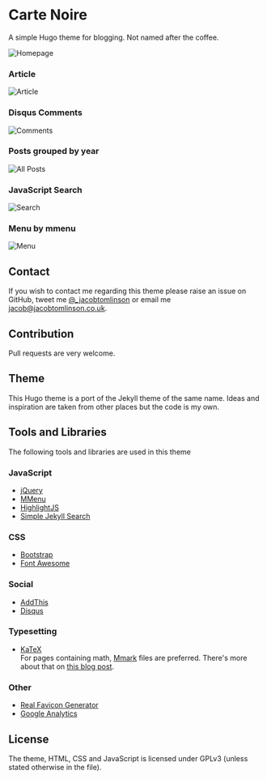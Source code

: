 # Carte Noire

A simple Hugo theme for blogging. Not named after the coffee.

![Homepage](http://i.imgur.com/xlmHArV.png)

### Article
![Article](http://i.imgur.com/8rD8FfC.png)

### Disqus Comments
![Comments](http://i.imgur.com/TBZHQwF.png)

### Posts grouped by year
![All Posts](http://i.imgur.com/9bNs2Sc.png)

### JavaScript Search
![Search](http://i.imgur.com/yQqMeSl.png)

### Menu by mmenu
![Menu](http://i.imgur.com/SClrNSH.png)

## Contact
If you wish to contact me regarding this theme please raise an issue on GitHub,
tweet me [@_jacobtomlinson](http://www.twitter.com/_jacobtomlinson) or email me
[jacob@jacobtomlinson.co.uk](mailto:jacob@jacobtomlinson.co.uk).

## Contribution
Pull requests are very welcome.

## Theme
This Hugo theme is a port of the Jekyll theme of the same name. Ideas and inspiration are taken from other places but the code is my own.

## Tools and Libraries
The following tools and libraries are used in this theme

### JavaScript
 * [jQuery](http://jquery.com/)
 * [MMenu](http://mmenu.frebsite.nl/)
 * [HighlightJS](https://highlightjs.org/)
 * [Simple Jekyll Search](https://github.com/christian-fei/Simple-Jekyll-Search)

### CSS
 * [Bootstrap](http://getbootstrap.com/)
 * [Font Awesome](http://fortawesome.github.io/Font-Awesome/)

### Social
 * [AddThis](http://www.addthis.com/)
 * [Disqus](https://disqus.com/)

### Typesetting
 * [KaTeX](https://katex.org/)  
   For pages containing math, [Mmark][] files are preferred. There's more about that on [this blog post][nosubstance].

[mmark]: https://mmark.miek.nl/syntax
[nosubstance]: http://nosubstance.me/post/a-great-toolset-for-static-blogging/

### Other
 * [Real Favicon Generator](http://realfavicongenerator.net/)
 * [Google Analytics](http://www.google.com/analytics/)

## License
The theme, HTML, CSS and JavaScript is licensed under GPLv3 (unless stated otherwise in the file).
